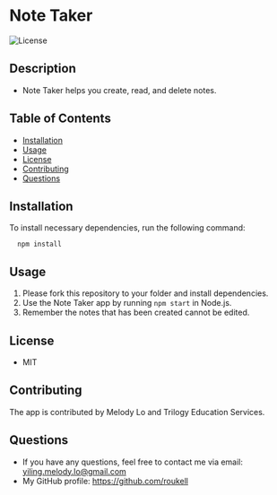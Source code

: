 
  # Note Taker
  ![License](https://img.shields.io/github/license/roukell/note_taker)

  ## Description
  * Note Taker helps you create, read, and delete notes.

  ## Table of Contents
  * [Installation](#installation)
  * [Usage](#Usage)
  * [License](#License)
  * [Contributing](#Contributing)
  * [Questions](#Questions)

  ## Installation
  To install necessary dependencies, run the following command:

      npm install

  ## Usage
  1. Please fork this repository to your folder and install dependencies.
  2. Use the Note Taker app by running `npm start` in Node.js. 
  3. Remember the notes that has been created cannot be edited.

  ## License
  * MIT

  ## Contributing
  The app is contributed by Melody Lo and Trilogy Education Services.


  ## Questions
  * If you have any questions, feel free to contact me via email: yiling.melody.lo@gmail.com
  * My GitHub profile: https://github.com/roukell

  
  